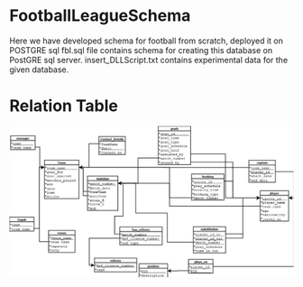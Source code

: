 # FootballLeagueSchema
Here we have developed schema for football from scratch, deployed it on POSTGRE sql
fbl.sql file contains schema for creating this database on PostGRE sql server.
insert_DLLScript.txt contains experimental data for the given database.

# Relation Table
![alt text](https://github.com/darshankapadiya19/FootballLeagueSchema/blob/main/UltimateRelational.png)
